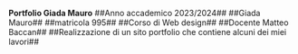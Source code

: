 **Portfolio Giada Mauro**
##Anno accademico 2023/2024##
##Giada Mauro##
##matricola 995##
##Corso di Web design##
##Docente Matteo Baccan##
##Realizzazione di un sito portfolio che contiene alcuni dei miei lavori##


